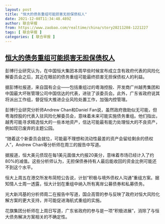 ```yaml
---
layout: post
title: "恒大的债务重组可能损害无担保债权人"
date: 2021-12-08T11:34:48.489Z
author: 联合早报
from: https://www.zaobao.com/realtime/china/story20211208-1221227
tags: [ 联合早报 ]
categories: [ 联合早报 ]
---
```

<!--1638983700000-->
[恒大的债务重组可能损害无担保债权人](https://www.zaobao.com/realtime/china/story20211208-1221227)
------

<div>
<p>彭博行业研究认为，在中国恒大集团本周早些时候宣布成立含有政府代表的风险化解委员会之后，其近在眼前的债务重组可能最终损害无担保债权人的利益。</p><p>据彭博社报道，来自国有企业——包括重组过的粵海控股、开发商广州越秀集团和中国最大坏账管理公司中国信达的代表，进驻了该委员会。此外，广东省政府说其将派出工作组，督促恒大推进企业风险处置工作，加强内控管理。</p><p>彭博行业研究分析师Andrew Chan和Daniel Fan说，虽然政府救助似无可能，但粤海控股的代表入驻风险化解委员会，意味着未来可能实施债务重组。他们指出，越秀可能寻求精选恒大的一些本地资产，信达可能最有能力处理恒大的不良资产，例如现已废弃的主题公园。</p><section id="imu"><div id="dfp-ad-imu1">        </div></section><p>“随着这个新委员会就位，可能最不理想和流动性最差的资产会留给剩余的债权人”，Andrew Chan等分析师在周三的报告中写道。</p><p>据报道，恒大美元债现在每1美元面值大约报20美分，意味着市场已经计入了约80%的减值。这些分析师认为，无担保债券持有人最后能收回的资金比例可能还不到这个水平。</p><p>恒大上周五在港交所发布简短公告说，计划“积极与境外债权人沟通”重组方案。据知情人士周一透露，恒大计划在重组中纳入所有离岸公募债券和私募债务。</p><div id="innity-in-post"></div><div id="dfp-ad-midarticlespecial">        </div><p>光大新鸿基的分析师周二在报告中写道，国企高管的参与反映了政府对恒大风险化解方案的更大支持，并可能促进海航式重组的实施。</p><p>花旗集团分析师在上周日写道，广东省政府的参与是一项“积极进展”，消除了与恒大债务解决方案相关的不确定性。</p>      <div class="cx_paywall_placeholder" id="sph_cdp_40"></div>
</div>
